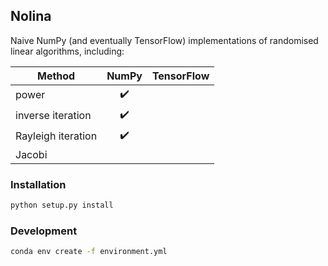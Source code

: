 ## Nolina

Naive NumPy (and eventually TensorFlow) implementations of randomised linear algorithms, including:

| Method             | NumPy              | TensorFlow         |
| ------------------ |:------------------:| ------------------:|
| power              | :heavy_check_mark: |                    |
| inverse iteration  | :heavy_check_mark: |                    |
| Rayleigh iteration | :heavy_check_mark: |                    |
| Jacobi             |                    |                    |


### Installation

```bash
python setup.py install
```


### Development

```bash
conda env create -f environment.yml
```
